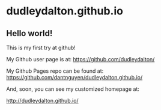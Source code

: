 # dudleydalton.github.io
## Hello world!

This is my first try at github!

My Github user page is at: 
https://github.com/dudleydalton/

My Github Pages repo can be found at:  
https://github.com/dantnguyen/dudleydalton.github.io/

And, soon, you can see my customized homepage at:

http://dudleydalton.github.io/
